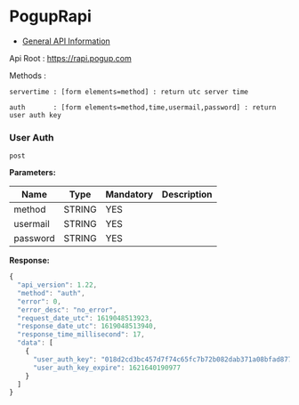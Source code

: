 # PogupRapi

  - [General API Information](#general-api-information)

Api Root :
	https://rapi.pogup.com

Methods : 
  
	servertime : [form elements=method] : return utc server time
	
  	auth       : [form elements=method,time,usermail,password] : return user auth key



### User Auth
```
post 
```
 


**Parameters:**

Name | Type | Mandatory | Description
------------ | ------------ | ------------ | ------------
method | STRING | YES |
usermail | STRING | YES |
password | STRING | YES | 

**Response:**
```javascript
{
  "api_version": 1.22,
  "method": "auth",
  "error": 0,
  "error_desc": "no_error",
  "request_date_utc": 1619048513923,
  "response_date_utc": 1619048513940,
  "response_time_millisecond": 17,
  "data": [
    {
      "user_auth_key": "018d2cd3bc457d7f74c65fc7b72b082dab371a08bfad877b083728ba83294157e9678828cec8197dda4d37b9ba0dbaea3d3460719eeaf0a9",
      "user_auth_key_expire": 1621640190977
    }
  ]
}
```
